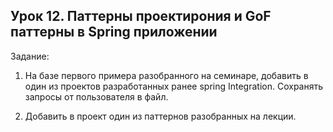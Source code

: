 ## Урок 12. Паттерны проектирония и GoF паттерны в Spring приложении

Задание:
1) На базе первого примера разобранного на семинаре, добавить в один из проектов разработанных ранее spring Integration. Сохранять запросы от пользователя в файл.


2) Добавить в проект один из паттернов разобранных на лекции.